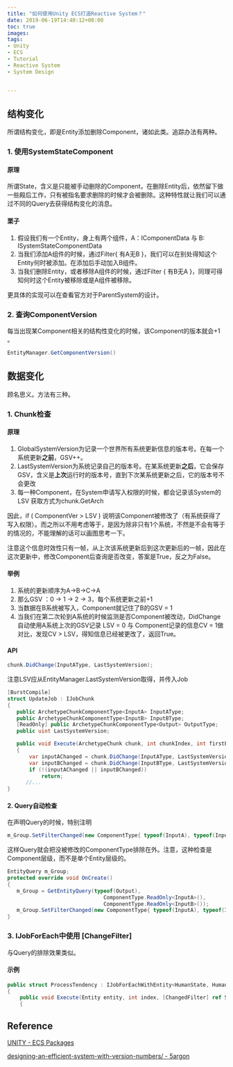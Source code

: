 ```yaml
---
title: "如何使用Unity ECS打造Reactive System？"
date: 2019-06-19T14:40:12+08:00
toc: true
images:
tags:
- Unity
- ECS
- Tutorial
- Reactive System
- System Design


---
```




## 结构变化

所谓结构变化，即是Entity添加删除Component，诸如此类。追踪办法有两种。

### 1. 使用SystemStateComponent

#### 原理

所谓State，含义是只能被手动删除的Component，在删除Entity后，依然留下做一些殿后工作，只有被指名要求删除的时候才会被删除。这种特性就让我们可以通过不同的Query去获得结构变化的消息。

#### 栗子

1.  假设我们有一个Entity，身上有两个组件，A：IComponentData 与 B: ISystemStateComponentData
2.  当我们添加A组件的时候，通过Filter{ 有A无B }，我们可以在别处得知这个Entity何时被添加。在添加后手动加入B组件。
3.  当我们删除Entity，或者移除A组件的时候，通过Filter { 有B无A }，同理可得知何时这个Entity被移除或是A组件被移除。

更具体的实现可以在查看官方对于ParentSystem的设计。

### 2. 查询ComponentVersion

每当出现某Component相关的结构性变化的时候，该Component的版本就会+1 。

```C# 
EntityManager.GetComponentVersion()
```

## 数据变化

顾名思义。方法有三种。

### 1. Chunk检查

#### 原理

1.  GlobalSystemVersion为记录一个世界所有系统更新信息的版本号。在每一个系统更新**之前**，GSV++。
2.  LastSystemVersion为系统记录自己的版本号。在某系统更新**之后**，它会保存GSV，含义是**上次**运行时的版本号，直到下次某系统更新之后，它的版本号不会更改
3.  每一种Component，在System申请写入权限的时候，都会记录该System的LSV
    获取方式为chunk.GetArch 

因此，if ( ComponentVer > LSV ) 说明该Component被修改了（有系统获得了写入权限）。而之所以不用考虑等于，是因为除非只有1个系统，不然是不会有等于的情况的，不能理解的话可以画图思考一下。

注意这个信息时效性只有一帧，从上次该系统更新后到这次更新后的一帧，因此在这次更新中，修改Component后查询是否改变，答案是True，反之为False。

#### 举例

1.  系统的更新顺序为A->B->C->A
2.  那么GSV ：0 -> 1 -> 2 -> 3，每个系统更新之前+1 
3.  当数据在B系统被写入，Component就记住了B的GSV = 1
4.  当我们在第二次轮到A系统的时候监测是否Component被改动，DidChange自动使用A系统上次的GSV记录 LSV = 0 与 Component记录的信息CV = 1做对比，发现CV > LSV，得知信息已经被更改了，返回True。

#### API

```c#
chunk.DidChange(InputAType, LastSystemVersion);
```

注意LSV应从EntityManager.LastSystemVersion取得，并传入Job

```C#
[BurstCompile]
struct UpdateJob : IJobChunk
{
   public ArchetypeChunkComponentType<InputA> InputAType;
   public ArchetypeChunkComponentType<InputB> InputBType;
   [ReadOnly] public ArchetypeChunkComponentType<Output> OutputType;
   public uint LastSystemVersion;

   public void Execute(ArchetypeChunk chunk, int chunkIndex, int firstEntityIndex)
   {
       var inputAChanged = chunk.DidChange(InputAType, LastSystemVersion);
       var inputBChanged = chunk.DidChange(InputBType, LastSystemVersion);
       if (!(inputAChanged || inputBChanged))
           return;
      //...
}
```



####  2. Query自动检查

在声明Query的时候，特别注明

```C#
m_Group.SetFilterChanged(new ComponentType{ typeof(InputA), typeof(InputB)});
```



这样Query就会把没被修改的ComponentType排除在外。注意，这种检查是Component层级，而不是单个Entity层级的。

```c#
EntityQuery m_Group;
protected override void OnCreate()
{
   m_Group = GetEntityQuery(typeof(Output), 
                               ComponentType.ReadOnly<InputA>(), 
                               ComponentType.ReadOnly<InputB>());
   m_Group.SetFilterChanged(new ComponentType{ typeof(InputA), typeof(InputB)});
}
```



### 3. IJobForEach中使用 [ChangeFilter]

与Query的排除效果类似。

#### 示例

```c#
public struct ProcessTendency : IJobForEachWithEntity<HumanState, HumanStock>
{
    public void Execute(Entity entity, int index, [ChangedFilter] ref State state)
    {
```





## Reference

[UNITY - ECS Packages](https://docs.unity3d.com/Packages/com.unity.entities@0.0/manual/chunk_iteration_job.html)

[designing-an-efficient-system-with-version-numbers/ - 5argon](https://gametorrahod.com/designing-an-efficient-system-with-version-numbers/)











